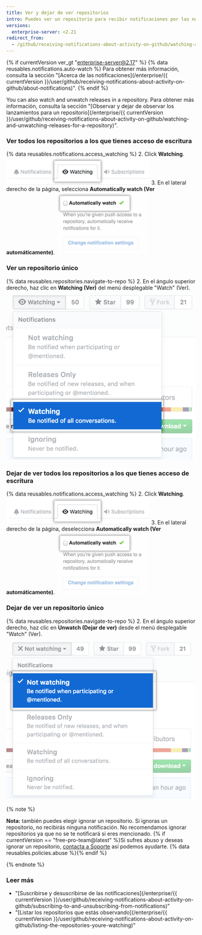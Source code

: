 ```yaml
---
title: Ver y dejar de ver repositorios
intro: Puedes ver un repositorio para recibir notificaciones por las nuevas solicitudes de extracción y propuestas que se crearon. También puedes dejar de ver un repositorio si ya no deseas recibir notificaciones de ese repositorio específico.
versions:
  enterprise-server: <2.21
redirect_from:
  - /github/receiving-notifications-about-activity-on-github/watching-and-unwatching-repositories
---
```

{% if currentVersion ver_gt "enterprise-server@2.17" %}
{% data reusables.notifications.auto-watch %} Para obtener más información, consulta la sección "[Acerca de las notificaciones](/enterprise/{{ currentVersion }}/user/github/receiving-notifications-about-activity-on-github/about-notifications)".
{% endif %}

You can also watch and unwatch releases in a repository. Para obtener más información, consulta la sección "[Observar y dejar de observar los lanzamientos para un repositorio](/enterprise/{{ currentVersion }}/user/github/receiving-notifications-about-activity-on-github/watching-and-unwatching-releases-for-a-repository)".

### Ver todos los repositorios a los que tienes acceso de escritura

{% data reusables.notifications.access_watching %}
2. Click **Watching**. ![Lista de repositorios observados](/assets/images/help/notifications/notifications-watching-tab.png)
3. En el lateral derecho de la página, selecciona **Automatically watch (Ver automáticamente)**. ![Una casilla de verificación para configurar ver automáticamente repositorios](/assets/images/help/notifications/ent-automatically-watch-repos.png)

### Ver un repositorio único

{% data reusables.repositories.navigate-to-repo %}
2. En el ángulo superior derecho, haz clic en **Watching (Ver)** del menú desplegable "Watch" (Ver). ![Ver opciones en un menú desplegable para un repositorio](/assets/images/help/notifications/watch-repository.png)

### Dejar de ver todos los repositorios a los que tienes acceso de escritura

{% data reusables.notifications.access_watching %}
2. Click **Watching**. ![Lista de repositorios observados](/assets/images/help/notifications/notifications-watching-tab.png)
3. En el lateral derecho de la página, deselecciona **Automatically watch (Ver automáticamente)**. ![Una casilla de verificación para configurar ver automáticamente repositorios](/assets/images/help/notifications/ent-automatically-watch-repos.png)

### Dejar de ver un repositorio único

{% data reusables.repositories.navigate-to-repo %}
2. En el ángulo superior derecho, haz clic en **Unwatch (Dejar de ver)** desde el menú desplegable "Watch" (Ver). ![Ver opciones en un menú desplegable para un repositorio](/assets/images/help/notifications/unwatch-repository.png)

{% note %}

**Nota:** también puedes elegir ignorar un repositorio. Si ignoras un repositorio, no recibirás ninguna notificación. No recomendamos ignorar repositorios ya que no se te notificará si eres mencionado. {% if currentVersion == "free-pro-team@latest" %}Si sufres abuso y deseas ignorar un repositorio, [contacta a Soporte](/contact) así podemos ayudarte. {% data reusables.policies.abuse %}{% endif %}

{% endnote %}

### Leer más

- "[Suscribirse y desuscribirse de las notificaciones](/enterprise/{{ currentVersion }}/user/github/receiving-notifications-about-activity-on-github/subscribing-to-and-unsubscribing-from-notifications)"
- "[Listar los repositorios que estás observando](/enterprise/{{ currentVersion }}/user/github/receiving-notifications-about-activity-on-github/listing-the-repositories-youre-watching)"
